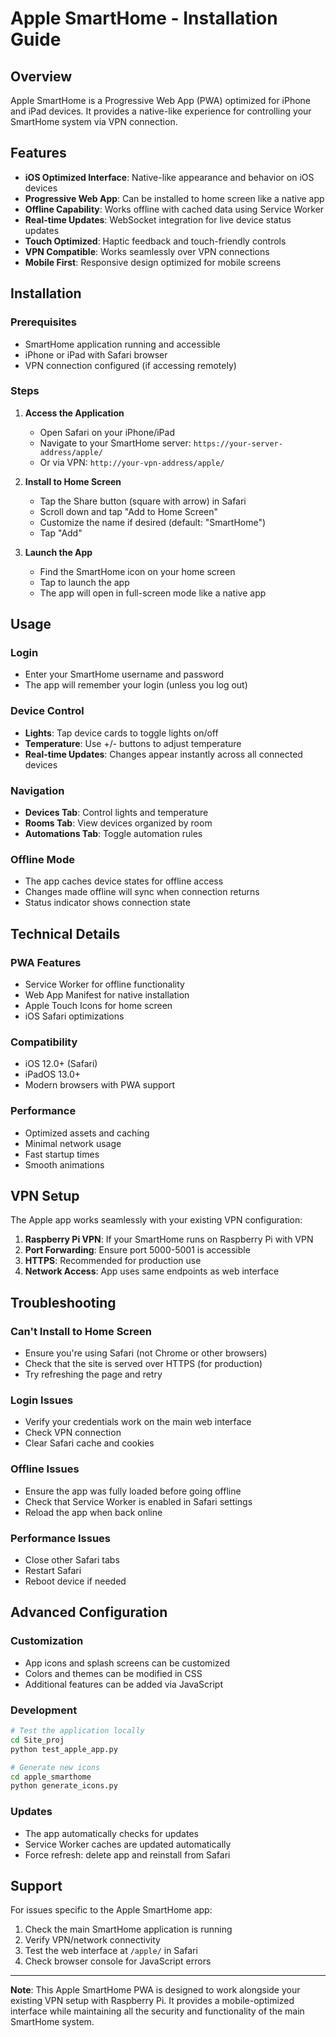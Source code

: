 # Apple SmartHome - Installation Guide

## Overview
Apple SmartHome is a Progressive Web App (PWA) optimized for iPhone and iPad devices. It provides a native-like experience for controlling your SmartHome system via VPN connection.

## Features
- **iOS Optimized Interface**: Native-like appearance and behavior on iOS devices
- **Progressive Web App**: Can be installed to home screen like a native app
- **Offline Capability**: Works offline with cached data using Service Worker
- **Real-time Updates**: WebSocket integration for live device status updates
- **Touch Optimized**: Haptic feedback and touch-friendly controls
- **VPN Compatible**: Works seamlessly over VPN connections
- **Mobile First**: Responsive design optimized for mobile screens

## Installation

### Prerequisites
- SmartHome application running and accessible
- iPhone or iPad with Safari browser
- VPN connection configured (if accessing remotely)

### Steps

1. **Access the Application**
   - Open Safari on your iPhone/iPad
   - Navigate to your SmartHome server: `https://your-server-address/apple/`
   - Or via VPN: `http://your-vpn-address/apple/`

2. **Install to Home Screen**
   - Tap the Share button (square with arrow) in Safari
   - Scroll down and tap "Add to Home Screen"
   - Customize the name if desired (default: "SmartHome")
   - Tap "Add"

3. **Launch the App**
   - Find the SmartHome icon on your home screen
   - Tap to launch the app
   - The app will open in full-screen mode like a native app

## Usage

### Login
- Enter your SmartHome username and password
- The app will remember your login (unless you log out)

### Device Control
- **Lights**: Tap device cards to toggle lights on/off
- **Temperature**: Use +/- buttons to adjust temperature
- **Real-time Updates**: Changes appear instantly across all connected devices

### Navigation
- **Devices Tab**: Control lights and temperature
- **Rooms Tab**: View devices organized by room
- **Automations Tab**: Toggle automation rules

### Offline Mode
- The app caches device states for offline access
- Changes made offline will sync when connection returns
- Status indicator shows connection state

## Technical Details

### PWA Features
- Service Worker for offline functionality
- Web App Manifest for native installation
- Apple Touch Icons for home screen
- iOS Safari optimizations

### Compatibility
- iOS 12.0+ (Safari)
- iPadOS 13.0+
- Modern browsers with PWA support

### Performance
- Optimized assets and caching
- Minimal network usage
- Fast startup times
- Smooth animations

## VPN Setup
The Apple app works seamlessly with your existing VPN configuration:

1. **Raspberry Pi VPN**: If your SmartHome runs on Raspberry Pi with VPN
2. **Port Forwarding**: Ensure port 5000-5001 is accessible
3. **HTTPS**: Recommended for production use
4. **Network Access**: App uses same endpoints as web interface

## Troubleshooting

### Can't Install to Home Screen
- Ensure you're using Safari (not Chrome or other browsers)
- Check that the site is served over HTTPS (for production)
- Try refreshing the page and retry

### Login Issues
- Verify your credentials work on the main web interface
- Check VPN connection
- Clear Safari cache and cookies

### Offline Issues
- Ensure the app was fully loaded before going offline
- Check that Service Worker is enabled in Safari settings
- Reload the app when back online

### Performance Issues
- Close other Safari tabs
- Restart Safari
- Reboot device if needed

## Advanced Configuration

### Customization
- App icons and splash screens can be customized
- Colors and themes can be modified in CSS
- Additional features can be added via JavaScript

### Development
```bash
# Test the application locally
cd Site_proj
python test_apple_app.py

# Generate new icons
cd apple_smarthome
python generate_icons.py
```

### Updates
- The app automatically checks for updates
- Service Worker caches are updated automatically
- Force refresh: delete app and reinstall from Safari

## Support
For issues specific to the Apple SmartHome app:
1. Check the main SmartHome application is running
2. Verify VPN/network connectivity
3. Test the web interface at `/apple/` in Safari
4. Check browser console for JavaScript errors

---

**Note**: This Apple SmartHome PWA is designed to work alongside your existing VPN setup with Raspberry Pi. It provides a mobile-optimized interface while maintaining all the security and functionality of the main SmartHome system.